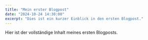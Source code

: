 ```yaml
---
title: "Mein erster Blogpost"
date: "2024-10-24 14:30:00"
excerpt: "Dies ist ein kurzer Einblick in den ersten Blogpost."
---
```


Hier ist der vollständige Inhalt meines ersten Blogposts.
